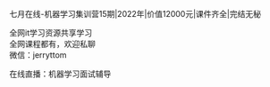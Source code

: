 七月在线-机器学习集训营15期|2022年|价值12000元|课件齐全|完结无秘

全网it学习资源共享学习<br>全网课程都有，欢迎私聊<br>微信：jerryttom<br>

<span class="type01">在线直播</span>：机器学习面试辅导